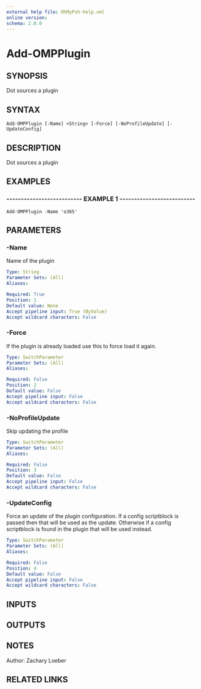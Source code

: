 ```yaml
---
external help file: OhMyPsh-help.xml
online version: 
schema: 2.0.0
---
```


# Add-OMPPlugin

## SYNOPSIS
Dot sources a plugin

## SYNTAX

```
Add-OMPPlugin [-Name] <String> [-Force] [-NoProfileUpdate] [-UpdateConfig]
```

## DESCRIPTION
Dot sources a plugin

## EXAMPLES

### -------------------------- EXAMPLE 1 --------------------------
```
Add-OMPPlugin -Name 'o365'
```

## PARAMETERS

### -Name
Name of the plugin

```yaml
Type: String
Parameter Sets: (All)
Aliases: 

Required: True
Position: 1
Default value: None
Accept pipeline input: True (ByValue)
Accept wildcard characters: False
```

### -Force
If the plugin is already loaded use this to force load it again.

```yaml
Type: SwitchParameter
Parameter Sets: (All)
Aliases: 

Required: False
Position: 2
Default value: False
Accept pipeline input: False
Accept wildcard characters: False
```

### -NoProfileUpdate
Skip updating the profile

```yaml
Type: SwitchParameter
Parameter Sets: (All)
Aliases: 

Required: False
Position: 3
Default value: False
Accept pipeline input: False
Accept wildcard characters: False
```

### -UpdateConfig
Force an update of the plugin configuration.
If a config scriptblock is passed then that will be used as the update.
Otherwise if a config scriptblock is found in the plugin that will be used instead.

```yaml
Type: SwitchParameter
Parameter Sets: (All)
Aliases: 

Required: False
Position: 4
Default value: False
Accept pipeline input: False
Accept wildcard characters: False
```

## INPUTS

## OUTPUTS

## NOTES
Author: Zachary Loeber

## RELATED LINKS

